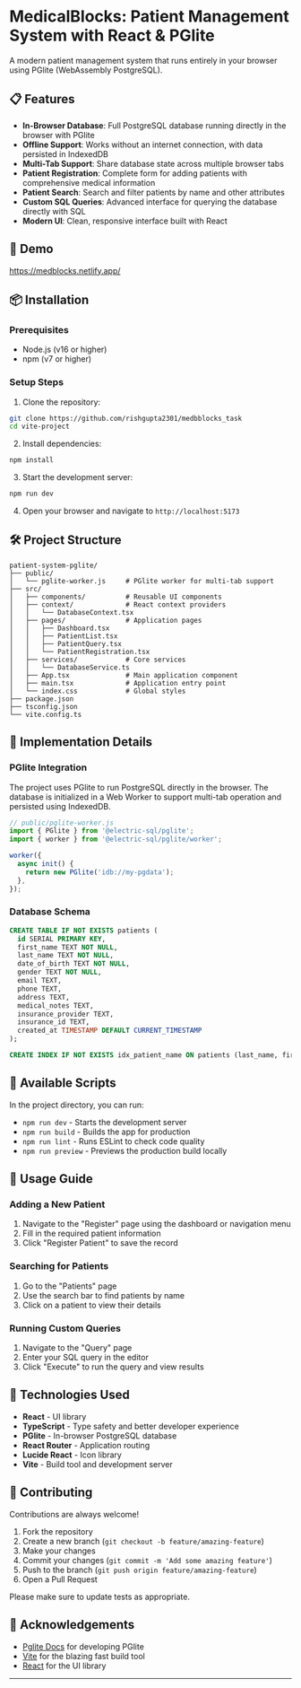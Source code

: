 # MedicalBlocks: Patient Management System with React & PGlite

A modern patient management system that runs entirely in your browser using PGlite (WebAssembly PostgreSQL).

## 📋 Features

- **In-Browser Database**: Full PostgreSQL database running directly in the browser with PGlite
- **Offline Support**: Works without an internet connection, with data persisted in IndexedDB
- **Multi-Tab Support**: Share database state across multiple browser tabs
- **Patient Registration**: Complete form for adding patients with comprehensive medical information
- **Patient Search**: Search and filter patients by name and other attributes
- **Custom SQL Queries**: Advanced interface for querying the database directly with SQL
- **Modern UI**: Clean, responsive interface built with React

## 🚀 Demo

https://medblocks.netlify.app/

## 📦 Installation

### Prerequisites

- Node.js (v16 or higher)
- npm (v7 or higher)

### Setup Steps

1. Clone the repository:

```bash
git clone https://github.com/rishgupta2301/medbblocks_task
cd vite-project
```

2. Install dependencies:

```bash
npm install
```

3. Start the development server:

```bash
npm run dev
```

4. Open your browser and navigate to `http://localhost:5173`

## 🛠️ Project Structure

```
patient-system-pglite/
├── public/
│   └── pglite-worker.js     # PGlite worker for multi-tab support
├── src/
│   ├── components/          # Reusable UI components
│   ├── context/             # React context providers
│   │   └── DatabaseContext.tsx
│   ├── pages/               # Application pages
│   │   ├── Dashboard.tsx
│   │   ├── PatientList.tsx
│   │   ├── PatientQuery.tsx
│   │   └── PatientRegistration.tsx
│   ├── services/            # Core services
│   │   └── DatabaseService.ts
│   ├── App.tsx              # Main application component
│   ├── main.tsx             # Application entry point
│   └── index.css            # Global styles
├── package.json
├── tsconfig.json
└── vite.config.ts
```

## 🧩 Implementation Details

### PGlite Integration

The project uses PGlite to run PostgreSQL directly in the browser. The database is initialized in a Web Worker to support multi-tab operation and persisted using IndexedDB.

```typescript
// public/pglite-worker.js
import { PGlite } from '@electric-sql/pglite';
import { worker } from '@electric-sql/pglite/worker';

worker({
  async init() {
    return new PGlite('idb://my-pgdata');
  },
});
```

### Database Schema

```sql
CREATE TABLE IF NOT EXISTS patients (
  id SERIAL PRIMARY KEY,
  first_name TEXT NOT NULL,
  last_name TEXT NOT NULL,
  date_of_birth TEXT NOT NULL,
  gender TEXT NOT NULL,
  email TEXT,
  phone TEXT,
  address TEXT,
  medical_notes TEXT,
  insurance_provider TEXT,
  insurance_id TEXT,
  created_at TIMESTAMP DEFAULT CURRENT_TIMESTAMP
);

CREATE INDEX IF NOT EXISTS idx_patient_name ON patients (last_name, first_name);
```

## 🔧 Available Scripts

In the project directory, you can run:

- `npm run dev` - Starts the development server
- `npm run build` - Builds the app for production
- `npm run lint` - Runs ESLint to check code quality
- `npm run preview` - Previews the production build locally

## 📱 Usage Guide

### Adding a New Patient

1. Navigate to the "Register" page using the dashboard or navigation menu
2. Fill in the required patient information
3. Click "Register Patient" to save the record

### Searching for Patients

1. Go to the "Patients" page
2. Use the search bar to find patients by name
3. Click on a patient to view their details

### Running Custom Queries

1. Navigate to the "Query" page
2. Enter your SQL query in the editor
3. Click "Execute" to run the query and view results

## 🧪 Technologies Used

- **React** - UI library
- **TypeScript** - Type safety and better developer experience
- **PGlite** - In-browser PostgreSQL database
- **React Router** - Application routing
- **Lucide React** - Icon library
- **Vite** - Build tool and development server

## 🤝 Contributing

Contributions are always welcome!

1. Fork the repository
2. Create a new branch (`git checkout -b feature/amazing-feature`)
3. Make your changes
4. Commit your changes (`git commit -m 'Add some amazing feature'`)
5. Push to the branch (`git push origin feature/amazing-feature`)
6. Open a Pull Request

Please make sure to update tests as appropriate.


## 🙏 Acknowledgements

- [Pglite Docs]([https://electric-sql.com/](https://pglite.dev/docs/)) for developing PGlite
- [Vite](https://vitejs.dev/) for the blazing fast build tool
- [React](https://reactjs.org/) for the UI library

---